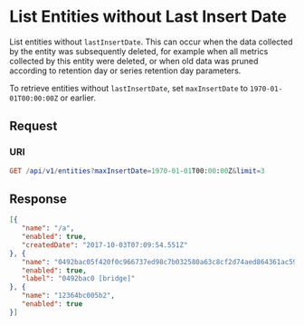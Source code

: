 # List Entities without Last Insert Date

List entities without `lastInsertDate`. This can occur when the data collected by the entity was subsequently deleted, for example when all metrics collected by this entity were deleted, or when old data was pruned according to retention day or series retention day parameters.

To retrieve entities without `lastInsertDate`, set `maxInsertDate` to `1970-01-01T00:00:00Z` or earlier.

## Request

### URI

```elm
GET /api/v1/entities?maxInsertDate=1970-01-01T00:00:00Z&limit=3
```

## Response

```json
[{
   "name": "/a",
   "enabled": true,
   "createdDate": "2017-10-03T07:09:54.551Z"
}, {
   "name": "0492bac05f420f0c966737ed98c7b032580a63c8cf2d74aed864361ac5927295",
   "enabled": true,
   "label": "0492bac0 [bridge]"
}, {
   "name": "12364bc005b2",
   "enabled": true
}]
```
